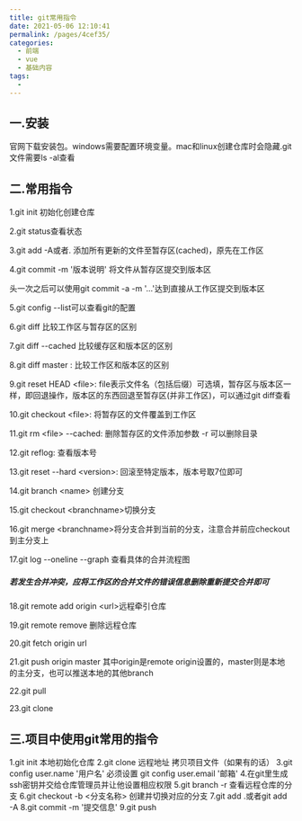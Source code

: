 ```yaml
---
title: git常用指令
date: 2021-05-06 12:10:41
permalink: /pages/4cef35/
categories:
  - 前端
  - vue
  - 基础内容
tags:
  - 
---
```

## 一.安装

官网下载安装包。windows需要配置环境变量。mac和linux创建仓库时会隐藏.git文件需要ls -al查看



## 二.常用指令

1.git init 初始化创建仓库

2.git status查看状态

3.git add -A或者. 添加所有更新的文件至暂存区(cached)，原先在工作区

4.git commit -m '版本说明' 将文件从暂存区提交到版本区

头一次之后可以使用git commit -a -m '...'达到直接从工作区提交到版本区

5.git config --list可以查看git的配置

6.git diff 比较工作区与暂存区的区别

7.git diff --cached 比较缓存区和版本区的区别

8.git diff master : 比较工作区和版本区的区别

9.git reset HEAD \<file>: file表示文件名（包括后缀）可选填，暂存区与版本区一样，即回退操作，版本区的东西回退至暂存区(并非工作区)，可以通过git diff查看

10.git checkout \<file>: 将暂存区的文件覆盖到工作区

11.git rm \<file> --cached: 删除暂存区的文件添加参数 -r 可以删除目录

12.git reflog: 查看版本号

13.git reset --hard \<version>: 回滚至特定版本，版本号取7位即可

14.git branch \<name> 创建分支

15.git checkout \<branchname>切换分支

16.git merge \<branchname>将分支合并到当前的分支，注意合并前应checkout到主分支上

17.git log --oneline --graph 查看具体的合并流程图

##### 若发生合并冲突，应将工作区的合并文件的错误信息删除重新提交合并即可

18.git remote add origin \<url>远程牵引仓库

19.git remote remove 删除远程仓库

20.git fetch origin url

21.git push origin master 其中origin是remote origin设置的，master则是本地的主分支，也可以推送本地的其他branch

22.git pull

23.git clone

## 三.项目中使用git常用的指令
1.git init 本地初始化仓库
2.git clone 远程地址 拷贝项目文件（如果有的话）
3.git config user.name '用户名'    必须设置
git config user.email '邮箱'
4.在git里生成ssh密钥并交给仓库管理员并让他设置相应权限
5.git branch -r 查看远程仓库的分支
6.git checkout -b <分支名称>    创建并切换对应的分支
7.git add .或者git add -A
8.git commit -m '提交信息' 
9.git push